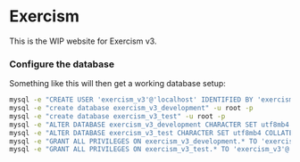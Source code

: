 # Exercism

This is the WIP website for Exercism v3.

### Configure the database

Something like this will then get a working database setup:

```bash
mysql -e "CREATE USER 'exercism_v3'@'localhost' IDENTIFIED BY 'exercism_v3'" -u root -p
mysql -e "create database exercism_v3_development" -u root -p
mysql -e "create database exercism_v3_test" -u root -p
mysql -e "ALTER DATABASE exercism_v3_development CHARACTER SET utf8mb4 COLLATE utf8mb4_unicode_ci;" -u root -p
mysql -e "ALTER DATABASE exercism_v3_test CHARACTER SET utf8mb4 COLLATE utf8mb4_unicode_ci;" -u root -p
mysql -e "GRANT ALL PRIVILEGES ON exercism_v3_development.* TO 'exercism_v3'@'localhost'" -u root -p
mysql -e "GRANT ALL PRIVILEGES ON exercism_v3_test.* TO 'exercism_v3'@'localhost'" -u root -p
```


